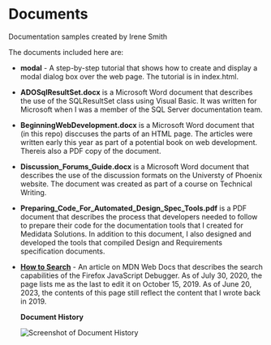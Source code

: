 # Documents

Documentation samples created by Irene Smith

The documents included here are:

- **modal** - A step-by-step tutorial that shows how to create and display
  a modal dialog box over the web page. The tutorial is in index.html.
- **ADOSqlResultSet.docx** is a Microsoft Word document that describes the use of
  the SQLResultSet class using Visual Basic. It was written for Microsoft when I was
  a member of the SQL Server documentation team.
- **BeginningWebDevelopment.docx** is a Microsoft Word document that (in this
  repo) disccuses the parts of an HTML page. The articles were written early
  this year as part of a potential book on web development. Thereis also a PDF
  copy of the document.
- **Discussion_Forums_Guide.docx** is a Microsoft Word document that describes the use of
  the discussion formats on the Universty of Phoenix website. The document was created
  as part of a course on Technical Writing.
- **Preparing_Code_For_Automated_Design_Spec_Tools.pdf** is a PDF document that describes
  the process that developers needed to follow to prepare their code for the documentation
  tools that I created for Medidata Solutions. In addition to this document, I also designed
  and developed the tools that compiled Design and Requirements specification documents.
- **[How to Search](https://wiki.developer.mozilla.org/en-US/docs/Tools/Debugger/How_to/Search)** -
  An article on MDN Web Docs that describes the search capabilities of the
  Firefox JavaScript Debugger. As of July 30, 2020, the page lists me as the
  last to edit it on October 15, 2019. As of June 20, 2023, the contents of this page still
  reflect the content that I wrote back in 2019.

  **Document History**

  ![Screenshot of Document History](mousedown_event_history.jpg)
